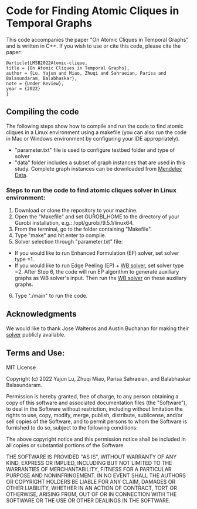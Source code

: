 # Code for Finding Atomic Cliques in Temporal Graphs


This code accompanies the paper "On Atomic Cliques in Temporal Graphs" and is written in C++. If you wish to use or cite this code, please cite the paper: 

    @article{LMSB2022Atomic-clique, 
  	title = {On Atomic Cliques in Temporal Graphs}, 
  	author = {Lu, Yajun and Miao, Zhuqi and Sahraeian, Parisa and Balasundaram, Balabhaskar}, 
	note = {Under Review},
  	year = {2022}
	}



## Compiling the code
The following steps show how to compile and run the code to find atomic cliques in a Linux environment using a makefile (you can also run the code in Mac or Windows environment by configuring your IDE appropriately). 

- "parameter.txt" file is used to configure testbed folder and type of solver
- "data" folder includes a subset of graph instances that are used in this study. Complete graph instances can be downloaded from [Mendeley Data](https://data.mendeley.com/datasets/sj2jzztv4z/1).


### Steps to run the code to find atomic cliques solver in Linux environment:
1. Download or clone the repository to your machine.
2. Open the "Makefile" and set GUROBI_HOME to the directory of your Gurobi installation, e.g.: /opt/gurobi/9.5.1/linux64.
3. From the terminal, go to the folder containing "Makefile".
4. Type "make" and hit enter to compile. 
5. Solver selection through "parameter.txt" file:
- If you would like to run Enhanced Formulation (EF) solver, set solver type =1.
- If you would like to run Edge Peeling (EP) + [WB solver](https://github.com/jwalteros/dOmega), set solver type =2. After Step 6, the code will run EP algorithm to generate auxiliary graphs as WB solver's input. Then run the [WB solver](https://github.com/jwalteros/dOmega) on these auxiliary graphs.
6. Type "./main" to run the code.


## Acknowledgments
We would like to thank Jose Walteros and Austin Buchanan for making their [solver](https://github.com/jwalteros/dOmega) publicly available.


## Terms and Use:

MIT License

Copyright (c) 2022 Yajun Lu, Zhuqi Miao, Parisa Sahraeian, and Balabhaskar Balasundaram.

Permission is hereby granted, free of charge, to any person obtaining a copy of this software and associated documentation files (the "Software"), to deal in the Software without restriction, including without limitation the rights to use, copy, modify, merge, publish, distribute, sublicense, and/or sell copies of the Software, and to permit persons to whom the Software is furnished to do so, subject to the following conditions:

The above copyright notice and this permission notice shall be included in all copies or substantial portions of the Software.

THE SOFTWARE IS PROVIDED "AS IS", WITHOUT WARRANTY OF ANY KIND, EXPRESS OR IMPLIED, INCLUDING BUT NOT LIMITED TO THE WARRANTIES OF MERCHANTABILITY, FITNESS FOR A PARTICULAR PURPOSE AND NONINFRINGEMENT. IN NO EVENT SHALL THE AUTHORS OR COPYRIGHT HOLDERS BE LIABLE FOR ANY CLAIM, DAMAGES OR OTHER LIABILITY, WHETHER IN AN ACTION OF CONTRACT, TORT OR OTHERWISE, ARISING FROM, OUT OF OR IN CONNECTION WITH THE SOFTWARE OR THE USE OR OTHER DEALINGS IN THE SOFTWARE.
